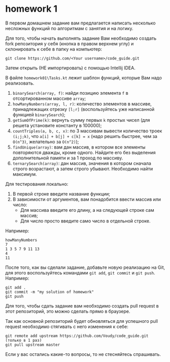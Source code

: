 # homework 1 
В первом домашнем задание вам предлагается написать несколько
несложных функций по алгоритмам с занятия и на логику.

Для того, чтобы начать выполнять задание Вам необходимо создать fork
репозитория у себя (кнопка в правом верхнем углу) и склонировать к себе
в папку на компьютер:
```$xslt
git clone https://github.com/<Your username>/code_guide.git
```
Затем открыть (НЕ импортировать) с помощью Intellij IDEA.

В файле `homework01\Tasks.kt` лежит шаблон функций, которые Вам надо
реализовать.
1. `binarySearch(array, f)`: найди позицию элемента `f` в отсортированном массиве `array`;
2. `howManyNumbers(array, l, r)`: количество элементов в массиве, принадлежащих
отрезку `[l;r]` (воспользуйтесь уже написанной функцией `binarySearch`);
3. `getSumOfPrime(k)`: вернуть сумму первых `k` простых чисел (для решета установите 
константу в 100000);
4. `countTriples(a, b, c, x)`: по 3 массивам вывести количество троек `(i;j;k)`,
что `a[i] + b[j] + c[k] = x` (надо решить быстрее, чем за `O(n^3)`, желательно за `O(n^2)`);
5. `findUnique(array)`: вам дан массив, в котором все элементы повторяются дважды,
кроме одного. Найдите его без выделения дополнительной памяти и за 1 проход по массиву.
6. `ternarySearch(array)`: дан массив, значения в котором сначала строго возрастают,
а затем строго убывают. Необходимо найти максимум.

Для тестирования локально:
1. В первой строке введите название функции;
2. В зависимости от аргументов, вам понадобится ввести массив или число:
    * Для массива введите его длину, а на следующей строке сам массив;
    * Для число просто введите само число в отдельной строке.

Например:
```$xslt
howManyNumbers
7
1 3 5 7 9 11 13
4
11
```


После того, как вы сделали задание, добавьте новую реализацию на Git, для этого
воспользуйтесь командами `git add`, `git commit` и `git push`. Например:
```$xslt
git add .
git commit -m "my solution of homework"
git push
```
Для того, чтобы сдать задание вам необходимо создать pull request в этот репозиторий,
это можно сделать прямо в браузере.

Так как основной репозиторий будет обновляться для успешного pull request необходимо
стягивать с него изменения к себе:
```$xslt
git remote add upstream https://github.com/Voudy/code_guide.git (только в 1 раз)
git pull upstream master
```

Если у вас остались какие-то вопросы, то не стесняйтесь спрашивать.
